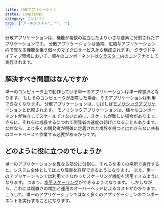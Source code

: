 ```yaml
---
title: 分散アプリケーション
status: Completed
category: コンセプト
tags: ["アーキテクチャ", "", ""]
---
```


分散アプリケーションは、機能が複数の独立したより小さな要素に分割されたアプリケーションです。
分散アプリケーションは通常、広範なアプリケーション内で異なる機能を担う個々の[マイクロサービス](/ja/microservices-architecture/)から構成されます。
クラウドネイティブ環境において、個々のコンポーネントは[クラスター](/ja/cluster/)内のコンテナとして実行されます。

## 解決すべき問題はなんですか

単一のコンピュータ上で動作している単一のアプリケーションは単一障害点となります。
もしそのコンピュータが故障した場合、そのアプリケーションは利用できなくなります。
分散アプリケーションは、しばしば[モノリシックアプリケーション](/ja/monolithic-apps/)と比較されます。
モノリシックアプリケーションは、様々なコンポーネントが独立してスケールできないために、スケールが難しい場合があります。
さらに、それらは成長するにつれて開発者の速度の妨げになることもあります。
なぜなら、より多くの開発者が明確に定義された境界を持つとはかぎらない共有のコードベースで作業する必要があるからです。

## どのように役に立つのでしょうか

単一のアプリケーションを異なる部分に分割し、それらを多くの場所で実行すると、システム全体としてはより障害を許容できるようになります。
また、単一のアプリケーションでは利用できなかったスケーリング機能を活用できるようになります。
つまり、[水平スケーリング](/ja/horizontal-scaling/)ができるようになります。
しかしながら、これには複雑さの増加と運用のオーバーヘッドによるコストがかかります。
こうして、単一のアプリケーションではなく多くのアプリケーションのコンポーネントを実行することになります。
